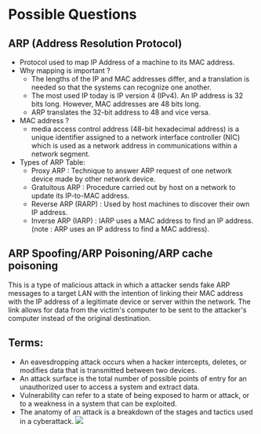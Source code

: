 # Possible Questions

## ARP (Address Resolution Protocol)
 - Protocol used to map IP Address of a machine to its MAC address.
 - Why mapping is important ? 
   - The lengths of the IP and MAC addresses differ, and a translation is needed so that the systems can recognize one another.
   - The most used IP today is IP version 4 (IPv4). An IP address is 32 bits long. However, MAC addresses are 48 bits long.
   - ARP translates the 32-bit address to 48 and vice versa.
 - MAC address ?
   - media access control address (48-bit hexadecimal address) is a unique identifier assigned to a network interface controller (NIC) which is used as a network address in communications within a network segment. 
 - Types of ARP Table:
   - Proxy ARP : Technique to answer ARP request of one network device made by other network device.
   - Gratuitous ARP : Procedure carried out by host on a network to update its IP-to-MAC address.
   - Reverse ARP (RARP) : Used by host machines to discover their own IP address.
   - Inverse ARP (IARP) : IARP uses a MAC address to find an IP address. (note : ARP uses an IP address to find a MAC address).

## ARP Spoofing/ARP Poisoning/ARP cache poisoning
This is a type of malicious attack in which a attacker sends fake ARP messages to a target LAN with the intention of linking 
their MAC address with the IP address of a legitimate device or server within the network. The link allows for data from the 
victim's computer to be sent to the attacker's computer instead of the original destination. 

## Terms:
- An eavesdropping attack occurs when a hacker intercepts, deletes, or modifies data that is transmitted between two devices.
- An attack surface is the total number of possible points of entry for an unauthorized user to access a system and extract data.
- Vulnerability can refer to a state of being exposed to harm or attack, or to a weakness in a system that can be exploited.
- The anatomy of an attack is a breakdown of the stages and tactics used in a cyberattack.
[![](https://mermaid.ink/img/pako:eNpllE9vm0AQxb_Kas-2ZbAJKYdKMY7aHKpasU9d-zCGgaDCLl0GxU6U794xrP-QcAL2t7Nv3jx4l4lJUUYyt1C_iM1yqwVfD-rheSXWtTFZoXORGStiiylqKqAUMdTUWtw5VozH38VCrSzWYIEKowcrsXo8YNJ-eb9UNyUfD2QhcUxPLfq6nnrSDUFZigUSoU2g3g0AX_0AekErCGyOJArNcqtbHQvfkaCeugOz4xl-Wn1m9lcmB8JXON5APTNzvaJodJF1DpExZXOmZg4DFRudFTl7dRXfmflzs1ldNl86jnu_PLVmdfSlX7fs31Q9Tak5TUlUJm3L80hi36Gg1txk3-vntX235nocHjFTjxr2JXLnJ7mvYNNe5w0zdyrZ-quMkxVABMnfMzx3NKjnVguw9aQDh7UCnnHBOSAUNe9lWckgYnHgOHCHaqRJZ99nYH9jjqshsqJkH5vO-NLkhRYpEFxcX_Zp9NQvwyKYcftSwZHkASW7Aedf89EX436xqqkZYmxhH2mRXFJ-QWaOAbUC22Afh9Xv9UZY_NdiQ1_IvXrQUB7fuKsSwY4JDyRqa8gkffDkSFbIsS9S_pjfT7u3kkdT4VZGfJtiBm1JW7nVH4xCS2Z91ImMyLY4kta0-YuMMtbIT23NBuGyAP4pVJe3Neg_xlTnLfwoo3d5kNHYm_qT6d106gfzb17ozcORPMrIvw8m4WwWhmFwF4R34fxjJN-6At7E96anK_DngT-9v__4Dwa8aKg?type=png)](https://mermaid.live/edit#pako:eNpllE9vm0AQxb_Kas-2ZbAJKYdKMY7aHKpasU9d-zCGgaDCLl0GxU6U794xrP-QcAL2t7Nv3jx4l4lJUUYyt1C_iM1yqwVfD-rheSXWtTFZoXORGStiiylqKqAUMdTUWtw5VozH38VCrSzWYIEKowcrsXo8YNJ-eb9UNyUfD2QhcUxPLfq6nnrSDUFZigUSoU2g3g0AX_0AekErCGyOJArNcqtbHQvfkaCeugOz4xl-Wn1m9lcmB8JXON5APTNzvaJodJF1DpExZXOmZg4DFRudFTl7dRXfmflzs1ldNl86jnu_PLVmdfSlX7fs31Q9Tak5TUlUJm3L80hi36Gg1txk3-vntX235nocHjFTjxr2JXLnJ7mvYNNe5w0zdyrZ-quMkxVABMnfMzx3NKjnVguw9aQDh7UCnnHBOSAUNe9lWckgYnHgOHCHaqRJZ99nYH9jjqshsqJkH5vO-NLkhRYpEFxcX_Zp9NQvwyKYcftSwZHkASW7Aedf89EX436xqqkZYmxhH2mRXFJ-QWaOAbUC22Afh9Xv9UZY_NdiQ1_IvXrQUB7fuKsSwY4JDyRqa8gkffDkSFbIsS9S_pjfT7u3kkdT4VZGfJtiBm1JW7nVH4xCS2Z91ImMyLY4kta0-YuMMtbIT23NBuGyAP4pVJe3Neg_xlTnLfwoo3d5kNHYm_qT6d106gfzb17ozcORPMrIvw8m4WwWhmFwF4R34fxjJN-6At7E96anK_DngT-9v__4Dwa8aKg)
